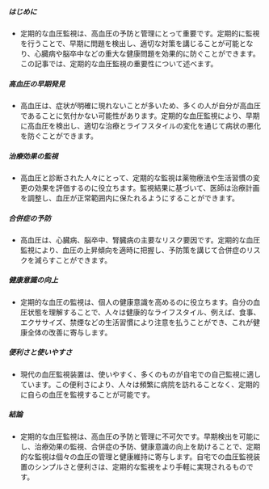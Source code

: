 ##### はじめに
* 定期的な血圧監視は、高血圧の予防と管理にとって重要です。定期的に監視を行うことで、早期に問題を検出し、適切な対策を講じることが可能となり、心臓病や脳卒中などの重大な健康問題を効果的に防ぐことができます。この記事では、定期的な血圧監視の重要性について述べます。

##### 高血圧の早期発見
* 高血圧は、症状が明確に現れないことが多いため、多くの人が自分が高血圧であることに気付かない可能性があります。定期的な血圧監視により、早期に高血圧を検出し、適切な治療とライフスタイルの変化を通じて病状の悪化を防ぐことができます。

##### 治療効果の監視
* 高血圧と診断された人々にとって、定期的な監視は薬物療法や生活習慣の変更の効果を評価するのに役立ちます。監視結果に基づいて、医師は治療計画を調整し、血圧が正常範囲内に保たれるようにすることができます。

##### 合併症の予防
* 高血圧は、心臓病、脳卒中、腎臓病の主要なリスク要因です。定期的な血圧監視により、血圧の上昇傾向を適時に把握し、予防策を講じて合併症のリスクを減らすことができます。

##### 健康意識の向上
* 定期的な血圧の監視は、個人の健康意識を高めるのに役立ちます。自分の血圧状態を理解することで、人々は健康的なライフスタイル、例えば、食事、エクササイズ、禁煙などの生活習慣により注意を払うことができ、これが健康全体の改善に寄与します。

##### 便利さと使いやすさ
* 現代の血圧監視装置は、使いやすく、多くのものが自宅での自己監視に適しています。この便利さにより、人々は頻繁に病院を訪れることなく、定期的に自らの血圧を監視することが可能です。

##### 結論
* 定期的な血圧監視は、高血圧の予防と管理に不可欠です。早期検出を可能にし、治療効果の監視、合併症の予防、健康意識の向上を助けることで、定期的な監視は個々の血圧の管理と健康維持に寄与します。自宅での血圧監視装置のシンプルさと便利さは、定期的な監視をより手軽に実現されるものです。